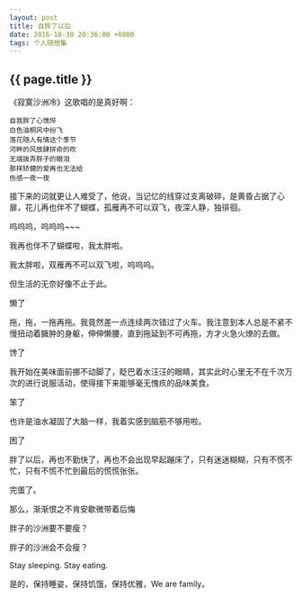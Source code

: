 ```yaml
---
layout: post
title: 自胖了以后
date: 2016-10-30 20:36:00 +0800
tags: 个人随想集
--- 
```


<h2>{{ page.title }}</h2>

《寂寞沙洲冷》这歌唱的是真好啊：

```
自我胖了心憔悴
白色油桐风中纷飞
落花随人有情这个季节
河畔的风放肆拼命的吹
无端拨弄胖子的眼泪
那样矫健的爱再也无法给
伤感一夜一夜
```

接下来的词就更让人难受了，他说，当记忆的线穿过支离破碎，是黄昏占据了心扉，花儿再也伴不了蝴蝶，孤雁再不可以双飞，夜深人静，独徘徊。

呜呜呜，呜呜呜~~~

我再也伴不了蝴蝶啦，我太胖啦。

我太胖啦，双雁再不可以双飞啦，呜呜呜。

但生活的无奈好像不止于此。

懒了

拖，拖，一拖再拖。我竟然差一点连续两次错过了火车。我注意到本人总是不紧不慢扭动着臃肿的身躯，伸伸懒腰，直到拖延到不可再拖，方才火急火燎的去做。

馋了

我开始在美味面前挪不动脚了，眨巴着水汪汪的眼睛，其实此时心里无不在千次万次的进行说服活动，使得接下来能够毫无愧疚的品味美食。

笨了

也许是油水凝固了大脑一样，我着实感到脑筋不够用啦。

困了

胖了以后，再也不勤快了，再也不会出现早起蹦床了，只有迷迷糊糊，只有不慌不忙，只有不慌不忙到最后的慌慌张张。

完蛋了。

那么，渐渐恨之不肯安歇微带着后悔

胖子的沙洲要不要瘦？

胖子的沙洲会不会瘦？

Stay sleeping. Stay eating. 

是的，保持睡姿，保持饥饿，保持优雅，We are family。